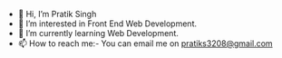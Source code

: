 - 👋 Hi, I’m Pratik Singh
- 👀 I’m interested in Front End Web Development.
- 🌱 I’m currently learning Web Development.
- 📫 How to reach me:- You can email me on pratiks3208@gmail.com


<!---
pratiks3208/pratiks3208 is a ✨ special ✨ repository because its `README.md` (this file) appears on your GitHub profile.
You can click the Preview link to take a look at your changes.
--->
